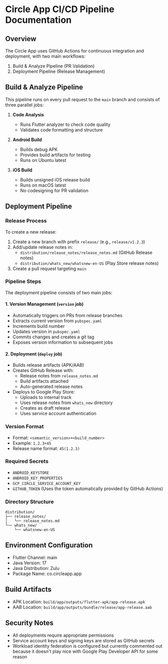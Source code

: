 # Circle App CI/CD Pipeline Documentation

## Overview
The Circle App uses GitHub Actions for continuous integration and deployment, with two main workflows:
1. Build & Analyze Pipeline (PR Validation)
2. Deployment Pipeline (Release Management)

## Build & Analyze Pipeline

This pipeline runs on every pull request to the `main` branch and consists of three parallel jobs:

1. **Code Analysis**
    - Runs Flutter analyzer to check code quality
    - Validates code formatting and structure

2. **Android Build**
    - Builds debug APK
    - Provides build artifacts for testing
    - Runs on Ubuntu latest

3. **iOS Build**
    - Builds unsigned iOS release build
    - Runs on macOS latest
    - No codesigning for PR validation

## Deployment Pipeline

### Release Process

To create a new release:

1. Create a new branch with prefix `release/` (e.g., `release/v1.2.3`)
2. Add/update release notes in:
    - `distribution/release_notes/release_notes.md` (GitHub Release notes)
    - `distribution/whats_new/whatsnew-en-US` (Play Store release notes)
3. Create a pull request targeting `main`

### Pipeline Steps

The deployment pipeline consists of two main jobs:

#### 1. Version Management (`version` job)
- Automatically triggers on PRs from release branches
- Extracts current version from `pubspec.yaml`
- Increments build number
- Updates version in `pubspec.yaml`
- Commits changes and creates a git tag
- Exposes version information to subsequent jobs

#### 2. Deployment (`deploy` job)
- Builds release artifacts (APK/AAB)
- Creates GitHub Release with:
    - Release notes from `release_notes.md`
    - Build artifacts attached
    - Auto-generated release notes
- Deploys to Google Play Store:
    - Uploads to internal track
    - Uses release notes from `whats_new` directory
    - Creates as draft release
    - Uses service account authentication

### Version Format
- Format: `<semantic_version>+<build_number>`
- Example: `1.2.3+45`
- Release name format: `45(1.2.3)`

### Required Secrets
- `ANDROID_KEYSTORE`
- `ANDROID_KEY_PROPERTIES`
- `GCP_CIRCLE_SERVICE_ACCOUNT_KEY`
- `GITHUB_TOKEN` (Uses the token automatically provided by GitHub Actions)

### Directory Structure
```
distribution/
├── release_notes/
│   └── release_notes.md
└── whats_new/
    └── whatsnew-en-US
```

## Environment Configuration
- Flutter Channel: main
- Java Version: 17
- Java Distribution: Zulu
- Package Name: co.circleapp.app

## Build Artifacts
- APK Location: `build/app/outputs/flutter-apk/app-release.apk`
- AAB Location: `build/app/outputs/bundle/release/app-release.aab`

## Security Notes
- All deployments require appropriate permissions
- Service account keys and signing keys are stored as GitHub secrets
- Workload identity federation is configured but currently commented out because it doesn't play nice with Google Play Developer API for some reason